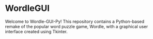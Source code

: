 # WordleGUI
Welcome to Wordle-GUI-Py! This repository contains a Python-based remake of the popular word puzzle game, Wordle, with a graphical user interface created using Tkinter. 

